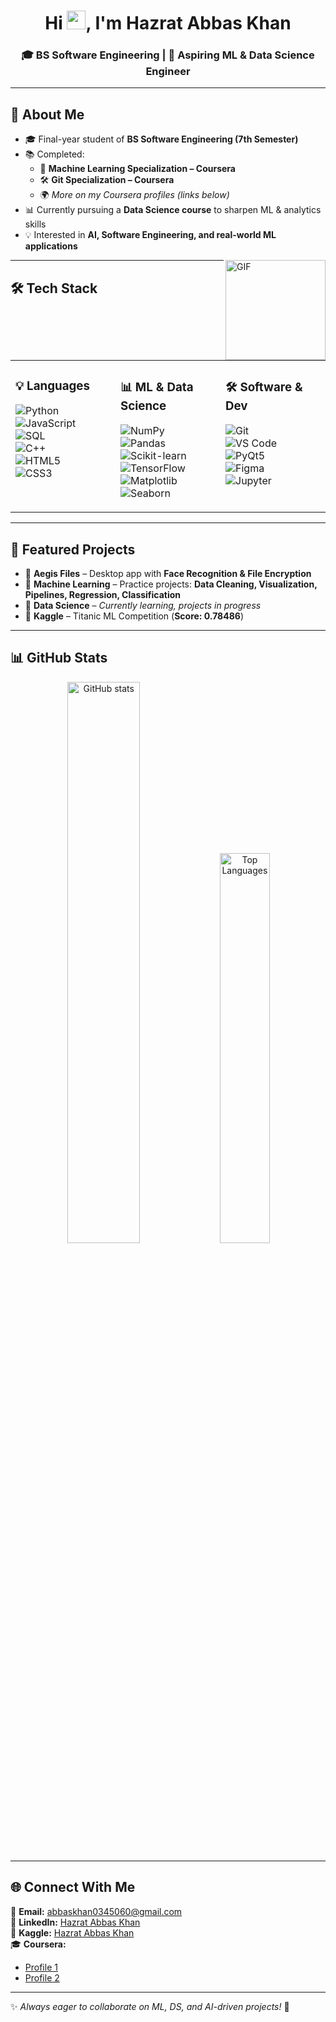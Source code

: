 <h1 align="center">Hi <img width="30px" src="https://media.tenor.com/images/3b388fe03da271d2674faf85eb7c3fcd/tenor.gif" />, I'm Hazrat Abbas Khan</h1>
<h3 align="center">🎓 BS Software Engineering | 🤖 Aspiring ML & Data Science Engineer </h3>

---

## 🚀 About Me
- 🎓 Final-year student of **BS Software Engineering (7th Semester)**
- 📚 Completed:
  - 🎯 **Machine Learning Specialization – Coursera**  
  - 🛠️ **Git Specialization – Coursera**  
  - 🌍 *More on my Coursera profiles (links below)*  
- 📊 Currently pursuing a **Data Science course** to sharpen ML & analytics skills
- 💡 Interested in **AI, Software Engineering, and real-world ML applications**
<img align="right" alt="GIF" height="160px" style='z-index: 2;' src="https://media.giphy.com/media/du3J3cXyzhj75IOgvA/giphy.gif" />

---

## 🛠️ Tech Stack  

<table>
<tr>
<td valign="top" width="33%">

### 💡 Languages  
![Python](https://img.shields.io/badge/Python-3776AB?style=flat&logo=python&logoColor=white)  
![JavaScript](https://img.shields.io/badge/JavaScript-F7DF1E?style=flat&logo=javascript&logoColor=black)  
![SQL](https://img.shields.io/badge/SQL-003B57?style=flat&logo=postgresql&logoColor=white)  
![C++](https://img.shields.io/badge/C++-00599C?style=flat&logo=cplusplus&logoColor=white)  
![HTML5](https://img.shields.io/badge/HTML5-E34F26?style=flat&logo=html5&logoColor=white)  
![CSS3](https://img.shields.io/badge/CSS3-1572B6?style=flat&logo=css3&logoColor=white)  

</td>
<td valign="top" width="33%">

### 📊 ML & Data Science  
![NumPy](https://img.shields.io/badge/Numpy-013243?style=flat&logo=numpy&logoColor=white)  
![Pandas](https://img.shields.io/badge/Pandas-150458?style=flat&logo=pandas&logoColor=white)  
![Scikit-learn](https://img.shields.io/badge/Scikit--Learn-F7931E?style=flat&logo=scikit-learn&logoColor=white)  
![TensorFlow](https://img.shields.io/badge/TensorFlow-FF6F00?style=flat&logo=tensorflow&logoColor=white)  
![Matplotlib](https://img.shields.io/badge/Matplotlib-003B57?style=flat&logo=plotly&logoColor=white)  
![Seaborn](https://img.shields.io/badge/Seaborn-0099CC?style=flat&logoColor=white)  

</td>
<td valign="top" width="33%">

### 🛠️ Software & Dev  
![Git](https://img.shields.io/badge/Git-F05032?style=flat&logo=git&logoColor=white)  
![VS Code](https://img.shields.io/badge/VS%20Code-0078D4?style=flat&logo=visual-studio-code&logoColor=white)  
![PyQt5](https://img.shields.io/badge/PyQt5-41CD52?style=flat&logo=qt&logoColor=white)  
![Figma](https://img.shields.io/badge/Figma-F24E1E?style=flat&logo=figma&logoColor=white)  
![Jupyter](https://img.shields.io/badge/Jupyter-F37626?style=flat&logo=jupyter&logoColor=white)  

</td>
</tr>
</table>

---

## 📌 Featured Projects  
- 🔐 **Aegis Files** – Desktop app with **Face Recognition & File Encryption**  
- 🤖 **Machine Learning** – Practice projects: **Data Cleaning, Visualization, Pipelines, Regression, Classification**  
- 📄 **Data Science** – *Currently learning, projects in progress*  
- 💠 **Kaggle** – Titanic ML Competition (**Score: 0.78486**)  

---

## 📊 GitHub Stats  

<p align="center">
  <img src="https://github-readme-stats.vercel.app/api?username=abbaskhan0345&show_icons=true&theme=tokyonight" alt="GitHub stats" width="48%"/>
  <img src="https://github-readme-stats.vercel.app/api/top-langs/?username=abbaskhan0345&layout=compact&theme=tokyonight" alt="Top Languages" width="40%"/>
</p>

---

## 🌐 Connect With Me  
📧 **Email:** [abbaskhan0345060@gmail.com](mailto:abbaskhan0345060@gmail.com)  
💼 **LinkedIn:** [Hazrat Abbas Khan](https://www.linkedin.com/in/hazrat-abbas-khan-113136329)  
💠 **Kaggle:** [Hazrat Abbas Khan](https://www.kaggle.com/hazratabbaskhan)  
🎓 **Coursera:**  
- [Profile 1](https://www.coursera.org/user/04c30f99b14a260da612958e80e4f2e2)  
- [Profile 2](https://www.coursera.org/user/38d00dd142f0d077c7271da72ec56e25)  

---

✨ *Always eager to collaborate on ML, DS, and AI-driven projects!* 🚀
